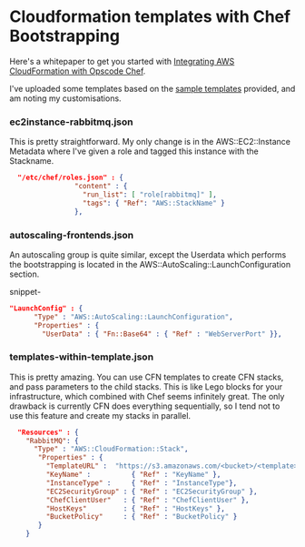 # Cloudformation templates with Chef Bootstrapping

Here's a whitepaper to get you started with [Integrating AWS CloudFormation with Opscode Chef](https://s3.amazonaws.com/cloudformation-examples/IntegratingAWSCloudFormationWithOpscodeChef.pdf). 

I've uploaded some templates based on the [sample templates](http://aws.amazon.com/cloudformation/aws-cloudformation-templates/) provided, and am noting my customisations. 

### ec2instance-rabbitmq.json

This is pretty straightforward. My only change is in the AWS::EC2::Instance Metadata where 
I've given a role and tagged this instance with the Stackname. 

```json
  "/etc/chef/roles.json" : {
                "content" : {
                  "run_list": [ "role[rabbitmq]" ],
                  "tags": { "Ref": "AWS::StackName" }
                },
```

### autoscaling-frontends.json

An autoscaling group is quite similar, except the Userdata which performs the bootstrapping is located in the AWS::AutoScaling::LaunchConfiguration section. 

snippet-
```json
"LaunchConfig" : {
      "Type" : "AWS::AutoScaling::LaunchConfiguration",
      "Properties" : {
        "UserData" : { "Fn::Base64" : { "Ref" : "WebServerPort" }},
```

### templates-within-template.json

This is pretty amazing. You can use CFN templates to create CFN stacks, and pass parameters to the child stacks. This is like 
Lego blocks for your infrastructure, which combined with Chef seems infinitely great. The only drawback is currently CFN does everything sequentially,
so I tend not to use this feature and create my stacks in parallel.

```json
  "Resources" : {
    "RabbitMQ": {
      "Type" : "AWS::CloudFormation::Stack",
       "Properties" : {
	     "TemplateURL" :  "https://s3.amazonaws.com/<bucket>/<template>.json",
	     "KeyName" :          { "Ref" : "KeyName" },
         "InstanceType" :     { "Ref" : "InstanceType"},
         "EC2SecurityGroup" : { "Ref" : "EC2SecurityGroup" },
	     "ChefClientUser" 	: { "Ref" : "ChefClientUser" },
	     "HostKeys" 		: { "Ref" : "HostKeys" },
	     "BucketPolicy"		: { "Ref" : "BucketPolicy" }
       }
    }
```
